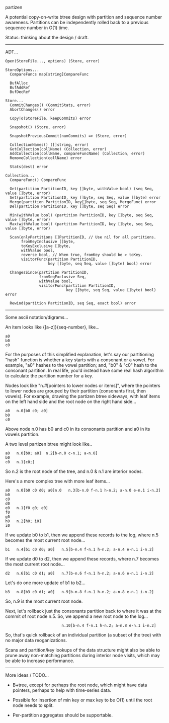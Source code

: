partizen

A potential copy-on-write btree design with partition and sequence
number awareness.  Partitions can be independently rolled back to a
previous sequence number in O(1) time.

Status: thinking about the design / draft.

------------------------------------------------------------
ADT...

    Open(StoreFile..., options) (Store, error)

    StoreOptions...
      CompareFuncs map[string]CompareFunc

      BufAlloc
      BufAddRef
      BufDecRef

    Store...
      CommitChanges() (CommitStats, error)
      AbortChanges() error

      CopyTo(StoreFile, keepCommits) error

      Snapshot() (Store, error)

      SnapshotPreviousCommit(numCommits) => (Store, error)

      CollectionNames() ([]string, error)
      GetCollection(collName) (Collection, error)
      AddCollection(collName, compareFuncName) (Collection, error)
      RemoveCollection(collName) error

      Stats(dest) error

    Collection...
      CompareFunc() CompareFunc

      Get(partition PartitionID, key []byte, withValue bool) (seq Seq, value []byte, error)
      Set(partition PartitionID, key []byte, seq Seq, value []byte) error
      Merge(partition PartitionID, key[]byte, seq Seq, MergeFunc) error
      Del(partition PartitionID, key []byte, seq Seq) error

      Min(withValue bool) (partition PartitionID, key []byte, seq Seq, value []byte, error)
      Max(withValue bool) (partition PartitionID, key []byte, seq Seq, value []byte, error)

      Scan(onlyPartitions []PartitionID, // Use nil for all partitions.
           fromKeyInclusive []byte,
           toKeyExclusive []byte,
           withValue bool,
           reverse bool, // When true, fromKey should be > toKey.
           visitorFunc(partition PartitionID,
                       key []byte, seq Seq, value []byte) bool) error

      ChangesSince(partition PartitionID,
                   fromSeqExclusive Seq,
                   withValue bool,
                   visitorFunc(partition PartitionID,
                               key []byte, seq Seq, value []byte) bool) error

      Rewind(partition PartitionID, seq Seq, exact bool) error

------------------------------------------------------------
Some ascii notation/digrams...

An item looks like {[a-z]}{seq-number}, like...

    a0
    b0
    c0

For the purposes of this simplified explanation, let's say our
partitioning "hash" function is whether a key starts with a consonant
or a vowel.  For example, "a0" hashes to the vowel partition; and,
"b0" & "c0" hash to the consonant partition.  In real life, you'd
instead have some real hash algorithm to calculate the partition
number for a key.

Nodes look like "n.#[pointers to lower nodes or items]", where the
pointers to lower nodes are grouped by their partition (consonants
first, then vowels).  For example, drawing the partizen btree
sideways, with leaf items on the left hand side and the root node on
the right hand side...

    a0   n.0[b0 c0; a0]
    b0
    c0

Above node n.0 has b0 and c0 in its consonants partition and a0 in its
vowels partition.

A two level partizen btree might look like..

    a0   n.0[b0; a0]  n.2[b-n.0 c-n.1; a-n.0]
    b0
    c0   n.1[c0;]

So n.2 is the root node of the tree, and n.0 & n.1 are interior nodes.

Here's a more complex tree with more leaf items...

    a0   n.0[b0 c0 d0; a0]n.0   n.3[b-n.0 f-n.1 h-n.2; a-n.0 e-n.1 i-n.2]
    b0
    c0
    d0
    e0   n.1[f0 g0; e0]
    f0
    g0
    h0   n.2[h0; i0]
    i0

If we update b0 to b1, then we append these records to the log, where
n.5 becomes the most current root node...

    b1   n.4[b1 c0 d0; a0]   n.5[b-n.4 f-n.1 h-n.2; a-n.4 e-n.1 i-n.2]

If we update d0 to d2, then we append these records, where n.7 becomes
the most current root node...

    d2   n.6[b1 c0 d1; a0]   n.7[b-n.6 f-n.1 h-n.2; a-n.6 e-n.1 i-n.2]

Let's do one more update of b1 to b2...

    b3   n.8[b3 c0 d1; a0]   n.9[b-n.8 f-n.1 h-n.2; a-n.8 e-n.1 i-n.2]

So, n.9 is the most current root node.

Next, let's rollback just the consonants partition back to where it
was at the commit of root node n.5.  So, we append a new root node to
the log...

                             n.10[b-n.4 f-n.1 h-n.2; a-n.8 e-n.1 i-n.2]

So, that's quick rollback of an individual partition (a subset of the
tree) with no major data reoganizations.

Scans and partition/key lookups of the data structure might also be
able to prune away non-matching partitions during interior node
visits, which may be able to increase performance.

------------------------------------------------------------
More ideas / TODO...

- B+tree, except for perhaps the root node, which might have data
  pointers, perhaps to help with time-series data.

- Possible for insertion of min key or max key to be O(1) until the
  root node needs to split.

- Per-partition aggregates should be supportable.

